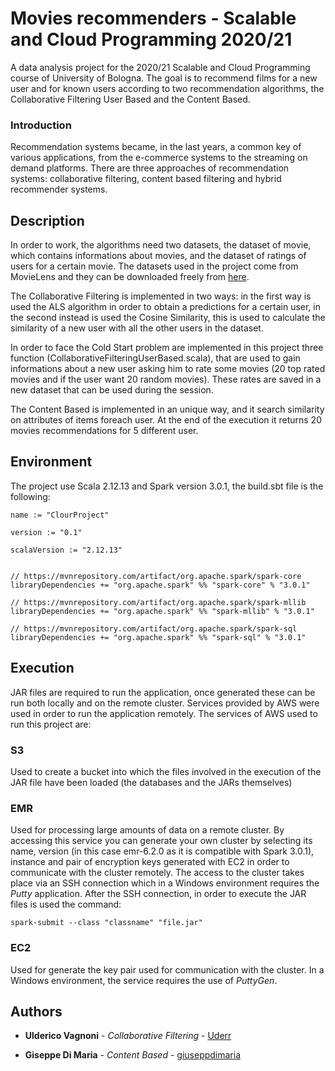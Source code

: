 # Movies recommenders - Scalable and Cloud Programming 2020/21

A data analysis project for the 2020/21 Scalable and Cloud Programming course of University of Bologna. 
The goal is to recommend films for a new user and for known users according to two recommendation algorithms, the Collaborative Filtering User Based and the Content Based.

### Introduction

Recommendation systems became, in the last years, a common key of various applications, from the e-commerce systems to the streaming on demand platforms.
There are three approaches of recommendation systems: collaborative filtering, content based filtering and hybrid recommender systems.

## Description

In order to work, the algorithms need two datasets, the dataset of movie, which contains informations about movies, and the dataset of ratings of users for a certain movie. 
The datasets used in the project come from MovieLens and they can be downloaded freely from [here](https://grouplens.org/datasets/movielens/).

The Collaborative Filtering is implemented in two ways: in the first way is used the ALS algorithm in order to obtain a predictions for a certain user, in the second instead is used the Cosine Similarity, this is used to calculate the similarity of a new user with all the other users in the dataset.

In order to face the Cold Start problem are implemented in this project three function (CollaborativeFilteringUserBased.scala), that are used to gain informations about a new user asking him to rate some movies (20 top rated movies and if the user want 20 random movies).
These rates are saved in a new dataset that can be used during the session.

The Content Based is implemented in an unique way, and it search similarity on attributes of items foreach user. At the end of the execution it returns 20 movies recommendations for 5 different user.

## Environment

The project use Scala 2.12.13 and Spark version 3.0.1, the build.sbt file is the following:

```
name := "ClourProject"

version := "0.1"

scalaVersion := "2.12.13"


// https://mvnrepository.com/artifact/org.apache.spark/spark-core
libraryDependencies += "org.apache.spark" %% "spark-core" % "3.0.1"

// https://mvnrepository.com/artifact/org.apache.spark/spark-mllib
libraryDependencies += "org.apache.spark" %% "spark-mllib" % "3.0.1"

// https://mvnrepository.com/artifact/org.apache.spark/spark-sql
libraryDependencies += "org.apache.spark" %% "spark-sql" % "3.0.1"

```




## Execution

JAR files are required to run the application, once generated these can be run both locally and on the remote cluster.
Services provided by AWS were used in order to run the application remotely.
The services of AWS used to run this project are:

### S3

Used to create a bucket into which the files involved in the execution of the JAR file have been loaded (the databases and the JARs themselves)

### EMR

Used for processing large amounts of data on a remote cluster. By accessing this service you can generate your own cluster by selecting its name, version (in this case emr-6.2.0 as it is compatible with Spark 3.0.1), instance and pair of encryption keys generated with EC2 in order to communicate with the cluster remotely. 
The access to the cluster takes place via an SSH connection which in a Windows environment requires the _Putty_ application.
After the SSH connection, in order to execute the JAR files is used the command:

```
spark-submit --class "classname" "file.jar"

```

### EC2

Used for generate the key pair used for communication with the cluster.
In a Windows environment, the service requires the use of _PuttyGen_.



## Authors

* **Ulderico Vagnoni** - *Collaborative Filtering* - [Uderr](https://github.com/Uderr)

* **Giseppe Di Maria** - *Content Based* - [giuseppdimaria](https://github.com/giuseppdimaria)


